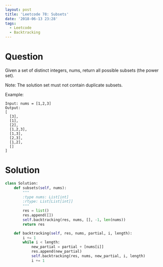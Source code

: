 ```yaml
---
layout: post
title: 'Leetcode 78: Subsets'
date: '2018-06-13 23:28'
tags:
  - Leetcode
  - Backtracking
---
```


# Question
Given a set of distinct integers, nums, return all possible subsets (the power set).

Note: The solution set must not contain duplicate subsets.

Example:
```
Input: nums = [1,2,3]
Output:
[
  [3],
  [1],
  [2],
  [1,2,3],
  [1,3],
  [2,3],
  [1,2],
  []
]
```

# Solution
```python
class Solution:
    def subsets(self, nums):
        """
        :type nums: List[int]
        :rtype: List[List[int]]
        """      
        res = list()
        res.append([])
        self.backtracking(res, nums, [], -1, len(nums))
        return res

    def backtracking(self, res, nums, partial, i, length):
        i += 1
        while i < length:
            new_partial = partial + [nums[i]]
            res.append(new_partial)
            self.backtracking(res, nums, new_partial, i, length)
            i += 1
        
```

